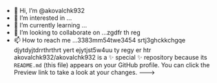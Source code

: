 - 👋 Hi, I’m @akovalchk932
- 👀 I’m interested in ...
- 🌱 I’m currently learning ...
- 💞️ I’m looking to collaborate on ...zgdfr th reg
- 📫 How to reach me ...3383mm54twe3454 srtj3ghckkchgqe djytdyjtdrrthrthrt
yert ejytjst5w4uu ty regy er htr
akovalchk932/akovalchk932 is a ✨ special ✨ repository because its `README.md` (this file) appears on your GitHub profile.
You can click the Preview link to take a look at your changes.
--->
